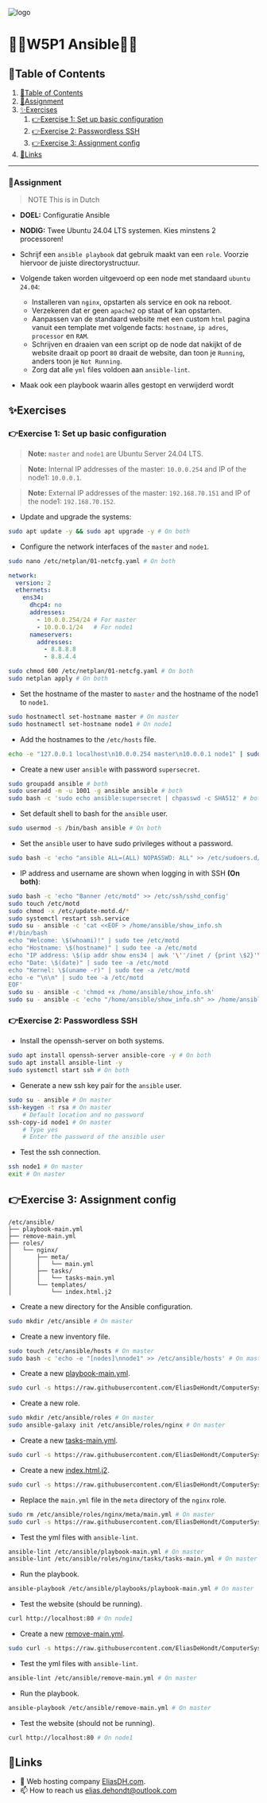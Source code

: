 ![logo](https://eliasdh.com/assets/media/images/logo-github.png)
# 💙🤍W5P1 Ansible🤍💙

## 📘Table of Contents

1. [📘Table of Contents](#📘table-of-contents)
2. [📝Assignment](#📝assignment)
3. [✨Exercises](#✨exercises)
    1. [👉Exercise 1: Set up basic configuration](#👉exercise-1-set-up-basic-configuration)
    2. [👉Exercise 2: Passwordless SSH](#👉exercise-2-passwordless-ssh)
    3. [👉Exercise 3: Assignment config](#👉exercise-3-assignment-config)
4. [🔗Links](#🔗links)

---

### 📝Assignment 
> NOTE This is in Dutch

- **DOEL:** Configuratie Ansible

- **NODIG:** Twee Ubuntu 24.04 LTS systemen. Kies minstens 2 processoren! 

- Schrijf een `ansible playbook` dat gebruik maakt van een `role`. Voorzie hiervoor de juiste directorystructuur.
- Volgende taken worden uitgevoerd op een node met standaard `ubuntu 24.04`:
    - Installeren van `nginx`, opstarten als service en ook na reboot.
    - Verzekeren dat er geen `apache2` op staat of kan opstarten.
    - Aanpassen van de standaard website met een custom `html` pagina vanuit een template met volgende facts: `hostname`, `ip adres`, `processor` en `RAM`.
    - Schrijven en draaien van een script op de node dat nakijkt of de website draait op poort `80` draait de website, dan toon je `Running`, anders toon je `Not Running`.
    - Zorg dat alle `yml` files voldoen aan `ansible-lint`.
- Maak ook een playbook waarin alles gestopt en verwijderd wordt

## ✨Exercises

### 👉Exercise 1: Set up basic configuration
> **Note:** `master` and `node1` are Ubuntu Server 24.04 LTS.

> **Note:** Internal IP addresses of the master: `10.0.0.254` and IP of the node1: `10.0.0.1`.

> **Note:** External IP addresses of the master: `192.168.70.151` and IP of the node1: `192.168.70.152`.

- Update and upgrade the systems:
```bash
sudo apt update -y && sudo apt upgrade -y # On both
```

- Configure the network interfaces of the `master` and `node1`.
```bash
sudo nano /etc/netplan/01-netcfg.yaml # On both
```
```yaml
network:
  version: 2
  ethernets:
    ens34:
      dhcp4: no
      addresses:
        - 10.0.0.254/24 # For master
        - 10.0.0.1/24   # For node1
      nameservers:
        addresses:
          - 8.8.8.8
          - 8.8.4.4
```
```bash
sudo chmod 600 /etc/netplan/01-netcfg.yaml # On both
sudo netplan apply # On both
```

- Set the hostname of the master to `master` and the hostname of the node1 to `node1`.
```bash
sudo hostnamectl set-hostname master # On master
sudo hostnamectl set-hostname node1 # On node1
```

- Add the hostnames to the `/etc/hosts` file.
```bash
echo -e "127.0.0.1 localhost\n10.0.0.254 master\n10.0.0.1 node1" | sudo tee /etc/hosts > /dev/null # On both
```

- Create a new user `ansible` with password `supersecret`.
```bash
sudo groupadd ansible # both
sudo useradd -m -u 1001 -g ansible ansible # both
sudo bash -c 'sudo echo ansible:supersecret | chpasswd -c SHA512' # both
```

- Set default shell to bash for the `ansible` user.
```bash
sudo usermod -s /bin/bash ansible # On both
```

- Set the `ansible` user to have sudo privileges without a password.
```bash
sudo bash -c 'echo "ansible ALL=(ALL) NOPASSWD: ALL" >> /etc/sudoers.d/ansible' # On both
```

- IP address and username are shown when logging in with SSH **(On both)**:
```bash
sudo bash -c 'echo "Banner /etc/motd" >> /etc/ssh/sshd_config'
sudo touch /etc/motd
sudo chmod -x /etc/update-motd.d/*
sudo systemctl restart ssh.service
sudo su - ansible -c 'cat <<EOF > /home/ansible/show_info.sh
#!/bin/bash
echo "Welcome: \$(whoami)!" | sudo tee /etc/motd
echo "Hostname: \$(hostname)" | sudo tee -a /etc/motd
echo "IP address: \$(ip addr show ens34 | awk '\''/inet / {print \$2}'\'' | cut -d'\''/'\'' -f1)" | sudo tee -a /etc/motd
echo "Date: \$(date)" | sudo tee -a /etc/motd
echo "Kernel: \$(uname -r)" | sudo tee -a /etc/motd
echo -e "\n\n" | sudo tee -a /etc/motd
EOF'
sudo su - ansible -c 'chmod +x /home/ansible/show_info.sh'
sudo su - ansible -c 'echo "/home/ansible/show_info.sh" >> /home/ansible/.bashrc'
```

### 👉Exercise 2: Passwordless SSH

- Install the openssh-server on both systems.
```bash
sudo apt install openssh-server ansible-core -y # On both
sudo apt install ansible-lint -y
sudo systemctl start ssh # On both
```

- Generate a new ssh key pair for the `ansible` user.
```bash
sudo su - ansible # On master
ssh-keygen -t rsa # On master
    # Default location and no password
ssh-copy-id node1 # On master
    # Type yes
    # Enter the password of the ansible user
```

- Test the ssh connection.
```bash
ssh node1 # On master
exit # On master
```

## 👉Exercise 3: Assignment config

```plaintext
/etc/ansible/
├── playbook-main.yml
├── remove-main.yml
├── roles/
│   └── nginx/
│       ├── meta/
│       │   └── main.yml
│       ├── tasks/
│       │   └── tasks-main.yml
│       └── templates/
│           └── index.html.j2
```

- Create a new directory for the Ansible configuration.
```bash
sudo mkdir /etc/ansible # On master
```

- Create a new inventory file.
```bash
sudo touch /etc/ansible/hosts # On master
sudo bash -c 'echo -e "[nodes]\nnode1" >> /etc/ansible/hosts' # On master
```

- Create a new [playbook-main.yml](/Scripts/Ansible/playbook-main.yml).
```bash
sudo curl -s https://raw.githubusercontent.com/EliasDeHondt/ComputerSystems3-ISB/main/Scripts/Ansible/playbook-main.yml -o /etc/ansible/playbook-main.yml # On master
```

- Create a new role.
```bash
sudo mkdir /etc/ansible/roles # On master
sudo ansible-galaxy init /etc/ansible/roles/nginx # On master
```

- Create a new [tasks-main.yml](/Scripts/Ansible/tasks-main.yml).
```bash
sudo curl -s https://raw.githubusercontent.com/EliasDeHondt/ComputerSystems3-ISB/main/Scripts/Ansible/tasks-main.yml -o /etc/ansible/roles/nginx/tasks/tasks-main.yml # On master
```

- Create a new [index.html.j2](/Scripts/Ansible/index.html.j2).
```bash
sudo curl -s https://raw.githubusercontent.com/EliasDeHondt/ComputerSystems3-ISB/main/Scripts/Ansible/index.html.j2 -o /etc/ansible/roles/nginx/templates/index.html.j2 # On master
```

- Replace the `main.yml` file in the `meta` directory of the `nginx` role.
```bash
sudo rm /etc/ansible/roles/nginx/meta/main.yml # On master
sudo curl -s https://raw.githubusercontent.com/EliasDeHondt/ComputerSystems3-ISB/main/Scripts/Ansible/main.yml -o /etc/ansible/roles/nginx/meta/main.yml # On master
```

- Test the yml files with `ansible-lint`.
```bash
ansible-lint /etc/ansible/playbook-main.yml # On master
ansible-lint /etc/ansible/roles/nginx/tasks/tasks-main.yml # On master
```

- Run the playbook.
```bash
ansible-playbook /etc/ansible/playbooks/playbook-main.yml # On master
```

- Test the website (should be running).
```bash
curl http://localhost:80 # On node1
```

- Create a new [remove-main.yml](/Scripts/Ansible/remove-main.yml).
```bash
sudo curl -s https://raw.githubusercontent.com/EliasDeHondt/ComputerSystems3-ISB/main/Scripts/Ansible/remove-main.yml -o /etc/ansible/remove-main.yml # On master
```

- Test the yml files with `ansible-lint`.
```bash
ansible-lint /etc/ansible/remove-main.yml # On master
```

- Run the playbook.
```bash
ansible-playbook /etc/ansible/remove-main.yml # On master
```

- Test the website (should not be running).
```bash
curl http://localhost:80 # On node1
```

## 🔗Links
- 👯 Web hosting company [EliasDH.com](https://eliasdh.com).
- 📫 How to reach us elias.dehondt@outlook.com